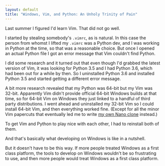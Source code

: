 ```yaml
---
layout: default
title: "Windows, Vim, and Python: An Unholy Trinity of Pain"
---
```


Last summer I figured I'd learn Vim. That did not go well.

I started by stealing somebody's `.vimrc`, as is natural.
In this case the person from whomst I lifted my `.vimrc` was a Python dev, and I was working in Python at the time, so that was a reasonable choice.
But once I opened an actual Python file I got an error message that Vim couldn't find Python.

I did some research and it turned out that even though I'd grabbed the latest version of Vim, it was looking for Python 3.5 and I had Python 3.6, which had been out for a while by then.
So I uninstalled Python 3.6 and installed Python 3.5 and started getting a different error message.

A bit more research revealed that my Python was 64-bit but my Vim was 32-bit.
Apparently Vim didn't provide official 64-bit Windows builds at that time, so for 64-bit Vim on Windows they just linked to a handful of third party distributions.
I went ahead and uninstalled my 32-bit Vim so I could install 64-bit Vim, and then everything worked fine.
(Except for all the minor Vim papercuts that eventually led me to write [my own Nano clone](https://github.com/mathphreak/mfte) instead.)

To get Vim and Python to play nice with each other, I had to reinstall both of them.

And that's basically what developing on Windows is like in a nutshell.

But it doesn't have to be this way.
If more people treated Windows as a first class platform, the tools to develop on Windows wouldn't be so frustrating to use, and then more people would treat Windows as a first class platform.
